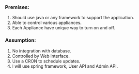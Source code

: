 

### Premises:
1.	Should use java or any framework to support the application.
2.	Able to control various appliances.
3.	Each Appliance have unique way to turn on and off.
### Assumption:
1.	No integration with database.
2.	Controlled by Web Interface.
3.	Use a CRON to schedule updates. 
4.	I will use spring framework, User API and Admin API.

